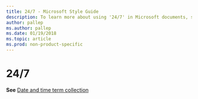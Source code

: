```yaml
---
title: 24/7 - Microsoft Style Guide
description: To learn more about using '24/7' in Microsoft documents, see 'Date and time term collection.'
author: pallep
ms.author: pallep
ms.date: 01/19/2018
ms.topic: article
ms.prod: non-product-specific
---
```


# 24/7

**See** [Date and time term collection](~/a-z-word-list-term-collections/term-collections/date-time-terms.md)
